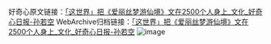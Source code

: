 好奇心原文链接：[「这世界」把《爱丽丝梦游仙境》文在2500个人身上_文化_好奇心日报-孙若空](https://www.qdaily.com/articles/1589.html)
WebArchive归档链接：[「这世界」把《爱丽丝梦游仙境》文在2500个人身上_文化_好奇心日报-孙若空](http://web.archive.org/web/20160406152519/http://www.qdaily.com:80/articles/1589.html)
![image](http://ww3.sinaimg.cn/large/007d5XDply1g3v4i7lx5pj30u03il7wh)